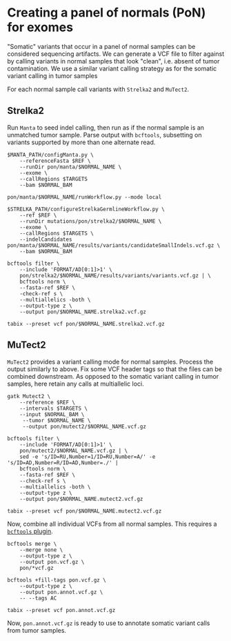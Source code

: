 # Creating a panel of normals (PoN) for exomes

"Somatic" variants that occur in a panel of normal samples can be considered sequencing artifacts. We can generate a VCF file to filter against by calling variants in normal samples that look "clean", i.e. absent of tumor contamination. We use a similar variant calling strategy as for the somatic variant calling in tumor samples

For each normal sample call variants with `Strelka2` and `MuTect2`.

## Strelka2

Run `Manta` to seed indel calling, then run as if the normal sample is an unmatched tumor sample. Parse output with `bcftools`, subsetting on variants supported by more than one alternate read.

```shell
$MANTA_PATH/configManta.py \
    --referenceFasta $REF \
    --runDir pon/manta/$NORMAL_NAME \
    --exome \
    --callRegions $TARGETS
    --bam $NORMAL_BAM

pon/manta/$NORMAL_NAME/runWorkflow.py --mode local

$STRELKA_PATH/configureStrelkaGermlineWorkflow.py \
    --ref $REF \
    --runDir mutations/pon/strelka2/$NORMAL_NAME \
    --exome \
    --callRegions $TARGETS \
    --indelCandidates pon/manta/$NORMAL_NAME/results/variants/candidateSmallIndels.vcf.gz \
    --bam $NORMAL_BAM

bcftools filter \
    --include 'FORMAT/AD[0:1]>1' \
    pon/strelka2/$NORMAL_NAME/results/variants/variants.vcf.gz | \
    bcftools norm \
    --fasta-ref $REF \
    -check-ref s \
    --multiallelics -both \
    --output-type z \
    --output pon/$NORMAL_NAME.strelka2.vcf.gz

tabix --preset vcf pon/$NORMAL_NAME.strelka2.vcf.gz
```

## MuTect2

`MuTect2` provides a variant calling mode for normal samples. Process the output similarly to above. Fix some VCF header tags so that the files can be combined downstream. As opposed to the somatic variant calling in tumor samples, here retain any calls at multiallelic loci.

```shell
gatk Mutect2 \
    --reference $REF \
    --intervals $TARGETS \
    --input $NORMAL_BAM \
     --tumor $NORMAL_NAME \
     --output pon/mutect2/$NORMAL_NAME.vcf.gz

bcftools filter \
    --include 'FORMAT/AD[0:1]>1' \
    pon/mutect2/$NORMAL_NAME.vcf.gz | \
    sed -e 's/ID=RU,Number=1/ID=RU,Number=A/' -e 's/ID=AD,Number=R/ID=AD,Number=./' |
    bcftools norm \
    --fasta-ref $REF \
    --check-ref s \
    --multiallelics -both \
    --output-type z \
    --output pon/$NORMAL_NAME.mutect2.vcf.gz

tabix --preset vcf pon/$NORMAL_NAME.mutect2.vcf.gz
```

Now, combine all individual VCFs from all normal samples. This requires a [`bcftools` plugin](https://samtools.github.io/bcftools/howtos/plugins.html).

```shell
bcftools merge \
    --merge none \
    --output-type z \
    --output pon.vcf.gz \
    pon/*vcf.gz

bcftools +fill-tags pon.vcf.gz \
    --output-type z \
    --output pon.annot.vcf.gz \
    -- --tags AC

tabix --preset vcf pon.annot.vcf.gz
```

Now, `pon.annot.vcf.gz` is ready to use to annotate somatic variant calls from tumor samples.
